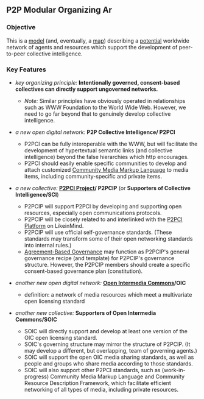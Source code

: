 ## P2P Modular Organizing Ar 

### Objective

This is a [model](https://github.com/gcassel/Modular-Organizing-Terminology/blob/master/terms/model.md) (and, eventually, a [map](https://github.com/gcassel/Modular-Organizing-Terminology/blob/master/terms/map.md)) describing a [potential](https://github.com/gcassel/Modular-Organizing-Terminology/blob/master/terms/potential.md) worldwide network of agents and resources which support the development of peer-to-peer collective intelligence.    

### Key Features

* *key organizing principle:*  **Intentionally governed, consent-based collectives can directly support ungoverned networks.**
   * *Note:* Similar principles have obviously operated in relationships such as WWW Foundation to the World Wide Web. However, we need to go far beyond that to genuinely develop collective intelligence.
		
* *a new open digital network:* **P2P Collective Intelligence/ P2PCI**
   * P2PCI can be fully interoperable with the WWW, but will facilitate the development of hypertextual semantic links (and collective intelligence) beyond the false hierarchies which http encourages.
   * P2PCI should easily enable specific communities to develop and attach customized [Community Media Markup Language](https://github.com/gcassel/Models/blob/master/community-media-markup-language.md) to media items, including community-specific and private items.
   
* *a new collective:* **[P2PCI Project](https://github.com/P2PCI-project/P2PCI-Platform)/ P2PCIP** (or **Supporters of Collective Intelligence/SCI**)
   * P2PCIP will support P2PCI by developing and supporting open resources, especially open communications protocols. 
   * P2PCIP will be closely related to and interlinked with the [P2PCI Platform](http://confocal-manawatu.pbworks.com/w/page/106804227/P2P%20Collective%20Intelligence%20Platform) on LikeinMind.
   * P2PCIP will use official self-governance standards.  (These standards may transform some of their open networking standards into internal rules.)
   * [Agreement-Based Governance](https://docs.google.com/document/d/1c_xWEIay-2jyJ3Rqb6OgTxoZBJfjNW4d6w6ukXyeJk4/edit?usp=sharing) may function as P2PCIP's general governance recipe (and template) for P2PCIP's governance structure.  However, the P2PCIP members should create a specific consent-based governance plan (constitution).
   
* *another new open digital network:*  **[Open Intermedia Commons](https://docs.google.com/document/d/1RfXaOCg4VBZ2tcKu1tjBPIkabGruSLueH4T4g_8cWTs/edit?usp=sharing)/OIC**
   * definition: a network of media resources which meet a multivariate open licensing standard
   
* *another new collective:*  **Supporters of Open Intermedia Commons/SOIC**
   * SOIC will directly support and develop at least one version of the OIC open licensing standard.
   * SOIC's governing structure may mirror the structure of P2PCIP.  (It may develop a different, but overlapping, team of governing agents.)
   * SOIC will support the open OIC media sharing standards, as well as people and groups who share media according to those standards.
   * SOIC will also support other P2PCI standards, such as (work-in-progress) Community Media Markup Language and Community Resource Description Framework, which facilitate efficient networking of all types of media, including private resources.
